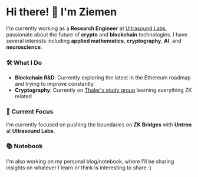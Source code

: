 # Hi there! 👋 I'm Ziemen

I'm currently working as a **Research Engineer** at [Ultrasound Labs](https://github.com/ultrasoundlabs), passionate about the future of **crypto** and **blockchain** technologies. 
I have several interests including **applied mathematics**, **cryptography**, **AI**, and **neuroscience**.

### 🛠 What I Do
- **Blockchain R&D**: Currently exploring the latest in the Ethereum roadmap and trying to improve constantly.
- **Cryptography**: Currently on [Thaler's study group](https://discord.com/channels/740913612368904192/902875064452677672) learning everything ZK related

### 🌱 Current Focus
I'm currently focused on pushing the boundaries on **ZK Bridges** with **Untron** at **Ultrasound Labs**.

### 📚 Notebook
I'm also working on my personal blog/notebook, where I'll be sharing insights on whatever I learn or think is interesting to share :)
